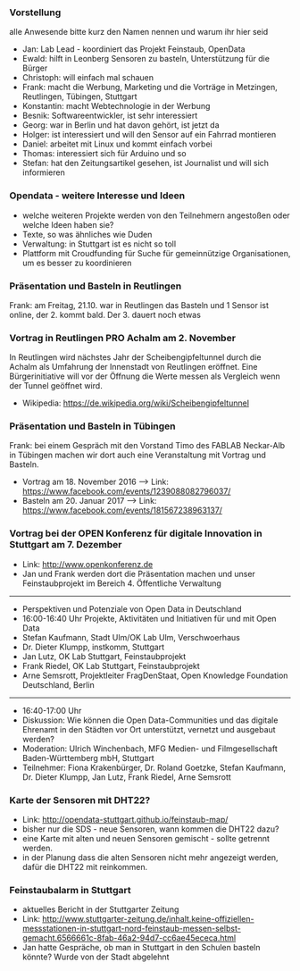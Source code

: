 ### Vorstellung

alle Anwesende bitte kurz den Namen nennen und warum ihr hier seid
- Jan: Lab Lead - koordiniert das Projekt Feinstaub, OpenData
- Ewald: hilft in Leonberg Sensoren zu basteln, Unterstützung für die Bürger
- Christoph: will einfach mal schauen
- Frank: macht die Werbung, Marketing und die Vorträge in Metzingen, Reutlingen, Tübingen, Stuttgart
- Konstantin: macht Webtechnologie in der Werbung 
- Besnik: Softwareentwickler, ist sehr interessiert
- Georg: war in Berlin und hat davon gehört, ist jetzt da
- Holger: ist interessiert und will den Sensor auf ein Fahrrad montieren
- Daniel: arbeitet mit Linux und kommt einfach vorbei
- Thomas: interessiert sich für Arduino und so
- Stefan: hat den Zeitungsartikel gesehen, ist Journalist und will sich informieren

### Opendata - weitere Interesse und Ideen
- welche weiteren Projekte werden von den Teilnehmern angestoßen oder welche Ideen haben sie?
- Texte, so was ähnliches wie Duden
- Verwaltung: in Stuttgart ist es nicht so toll
- Plattform mit Croudfunding für Suche für gemeinnützige Organisationen, um es besser zu koordinieren

### Präsentation und Basteln in Reutlingen 
Frank: am Freitag, 21.10. war in Reutlingen das Basteln und 1 Sensor ist online, der 2. kommt bald.
Der 3. dauert noch etwas

### Vortrag in Reutlingen PRO Achalm am 2. November
In Reutlingen wird nächstes Jahr der Scheibengipfeltunnel durch die Achalm als Umfahrung der Innenstadt von Reutlingen eröffnet. Eine Bürgerinitiative will vor der Öffnung die Werte messen als Vergleich wenn der Tunnel geöffnet wird.
- Wikipedia: https://de.wikipedia.org/wiki/Scheibengipfeltunnel

### Präsentation und Basteln in Tübingen
Frank: bei einem Gespräch mit den Vorstand Timo des FABLAB Neckar-Alb in Tübingen machen wir dort auch eine Veranstaltung mit Vortrag und Basteln.
- Vortrag am 18. November 2016 --> Link: https://www.facebook.com/events/1239088082796037/
- Basteln am 20. Januar 2017 --> Link: https://www.facebook.com/events/181567238963137/

### Vortrag bei der OPEN Konferenz für digitale Innovation in Stuttgart am 7. Dezember
- Link: http://www.openkonferenz.de
- Jan und Frank werden dort die Präsentation machen und unser Feinstaubprojekt im Bereich 4. Öffentliche Verwaltung

***

- Perspektiven und Potenziale von Open Data in Deutschland 
- 16:00-16:40 Uhr Projekte, Aktivitäten und Initiativen für und mit Open Data
- Stefan Kaufmann, Stadt Ulm/OK Lab Ulm, Verschwoerhaus
- Dr. Dieter Klumpp, instkomm, Stuttgart  
- Jan Lutz, OK Lab Stuttgart, Feinstaubprojekt 
- Frank Riedel, OK Lab Stuttgart, Feinstaubprojekt
- Arne Semsrott, Projektleiter FragDenStaat, Open Knowledge Foundation Deutschland, Berlin 

***

- 16:40-17:00 Uhr
- Diskussion: Wie können die Open Data-Communities und das digitale Ehrenamt in den Städten vor Ort unterstützt, vernetzt und ausgebaut werden?
- Moderation: Ulrich Winchenbach, MFG Medien- und Filmgesellschaft Baden-Württemberg mbH, Stuttgart 
- Teilnehmer: Fiona Krakenbürger, Dr. Roland Goetzke, Stefan Kaufmann, Dr. Dieter Klumpp, Jan Lutz, Frank Riedel, Arne Semsrott

### Karte der Sensoren mit DHT22?
- Link: http://opendata-stuttgart.github.io/feinstaub-map/
- bisher nur die SDS - neue Sensoren, wann kommen die DHT22 dazu?
-  eine Karte mit alten und neuen Sensoren gemischt - sollte getrennt werden.
- in der Planung dass die alten Sensoren nicht mehr angezeigt werden, dafür die DHT22 mit reinkommen.

### Feinstaubalarm in Stuttgart
- aktuelles Bericht in der Stuttgarter Zeitung
- Link: http://www.stuttgarter-zeitung.de/inhalt.keine-offiziellen-messstationen-in-stuttgart-nord-feinstaub-messen-selbst-gemacht.6566661c-8fab-46a2-94d7-cc6ae45ececa.html
- Jan hatte Gespräche, ob man in Stuttgart in den Schulen basteln könnte? Wurde von der Stadt abgelehnt

### 

